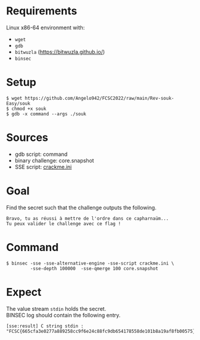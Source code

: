 # Requirements

Linux x86-64 environment with:
- `wget`
- `gdb`
- `bitwuzla` (https://bitwuzla.github.io/)
- `binsec`

# Setup

```console
$ wget https://github.com/Angelo942/FCSC2022/raw/main/Rev-souk-Easy/souk
$ chmod +x souk
$ gdb -x command --args ./souk
```

# Sources

- gdb script:           command
- binary challenge:     core.snapshot
- SSE script:           [crackme.ini](./crackme.ini)

# Goal

Find the secret such that the challenge outputs the following.
```
Bravo, tu as réussi à mettre de l'ordre dans ce capharnaüm...
Tu peux valider le challenge avec ce flag !
```

# Command

```console
$ binsec -sse -sse-alternative-engine -sse-script crackme.ini \
         -sse-depth 100000  -sse-qmerge 100 core.snapshot
```

# Expect

The value stream `stdin` holds the secret.  
BINSEC log should contain the following entry.

```console
[sse:result] C string stdin : "FCSC{665cfa3e0277a889258cc9f6e24c88fc9db654178558de101b8a19af8fb00575}"
```
